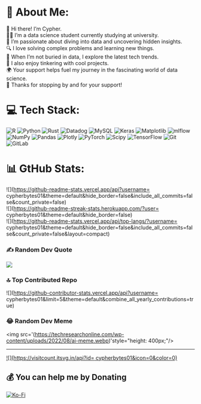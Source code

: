 # 💫 About Me:
👋 Hi there! I’m Cypher.<br>🧑‍💻 I’m a data science student currently studying at university.<br>💽 I’m passionate about diving into data and uncovering hidden insights.<br>🔍 I love solving complex problems and learning new things.<br>🚀 When I’m not buried in data, I explore the latest tech trends.<br>🤖 I also enjoy tinkering with cool projects.<br>🌍 Your support helps fuel my journey in the fascinating world of data science.<br>💖 Thanks for stopping by and for your support!


# 💻 Tech Stack:
![R](https://img.shields.io/badge/r-%23276DC3.svg?style=for-the-badge&logo=r&logoColor=white) ![Python](https://img.shields.io/badge/python-3670A0?style=for-the-badge&logo=python&logoColor=ffdd54) ![Rust](https://img.shields.io/badge/rust-%23000000.svg?style=for-the-badge&logo=rust&logoColor=white) ![Datadog](https://img.shields.io/badge/datadog-%23632CA6.svg?style=for-the-badge&logo=datadog&logoColor=white) ![MySQL](https://img.shields.io/badge/mysql-4479A1.svg?style=for-the-badge&logo=mysql&logoColor=white) ![Keras](https://img.shields.io/badge/Keras-%23D00000.svg?style=for-the-badge&logo=Keras&logoColor=white) ![Matplotlib](https://img.shields.io/badge/Matplotlib-%23ffffff.svg?style=for-the-badge&logo=Matplotlib&logoColor=black) ![mlflow](https://img.shields.io/badge/mlflow-%23d9ead3.svg?style=for-the-badge&logo=numpy&logoColor=blue) ![NumPy](https://img.shields.io/badge/numpy-%23013243.svg?style=for-the-badge&logo=numpy&logoColor=white) ![Pandas](https://img.shields.io/badge/pandas-%23150458.svg?style=for-the-badge&logo=pandas&logoColor=white) ![Plotly](https://img.shields.io/badge/Plotly-%233F4F75.svg?style=for-the-badge&logo=plotly&logoColor=white) ![PyTorch](https://img.shields.io/badge/PyTorch-%23EE4C2C.svg?style=for-the-badge&logo=PyTorch&logoColor=white) ![Scipy](https://img.shields.io/badge/SciPy-%230C55A5.svg?style=for-the-badge&logo=scipy&logoColor=%white) ![TensorFlow](https://img.shields.io/badge/TensorFlow-%23FF6F00.svg?style=for-the-badge&logo=TensorFlow&logoColor=white) ![Git](https://img.shields.io/badge/git-%23F05033.svg?style=for-the-badge&logo=git&logoColor=white) ![GitLab](https://img.shields.io/badge/gitlab-%23181717.svg?style=for-the-badge&logo=gitlab&logoColor=white)
# 📊 GtHub Stats:
![](https://github-readme-stats.vercel.app/api?username= cypherbytes01&theme=default&hide_border=false&include_all_commits=false&count_private=false)<br/>
![](https://github-readme-streak-stats.herokuapp.com/?user= cypherbytes01&theme=default&hide_border=false)<br/>
![](https://github-readme-stats.vercel.app/api/top-langs/?username= cypherbytes01&theme=default&hide_border=false&include_all_commits=false&count_private=false&layout=compact)

### ✍️ Random Dev Quote
![](https://quotes-github-readme.vercel.app/api?type=horizontal&theme=light)

### 🔝 Top Contributed Repo
![](https://github-contributor-stats.vercel.app/api?username= cypherbytes01&limit=5&theme=default&combine_all_yearly_contributions=true)

### 😂 Random Dev Meme
<img src='(https://techresearchonline.com/wp-content/uploads/2022/08/ai-meme.webp)'style="height: 400px;"/>

---
[![](https://visitcount.itsvg.in/api?id= cypherbytes01&icon=0&color=0)](https://visitcount.itsvg.in)

  ## 💰 You can help me by Donating
  [![Ko-Fi](https://img.shields.io/badge/Ko--fi-F16061?style=for-the-badge&logo=ko-fi&logoColor=white)](https://ko-fi.com/https://ko-fi.com/cypherbytes01) 

  
<!-- Proudly created with GPRM ( https://gprm.itsvg.in ) -->
